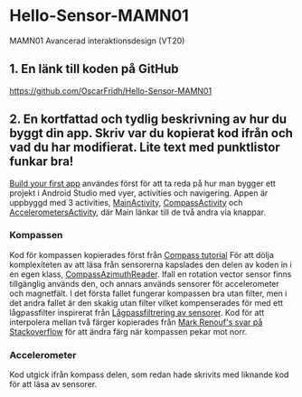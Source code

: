 # Hello-Sensor-MAMN01
MAMN01 Avancerad interaktionsdesign (VT20)

## 1. En länk till koden på GitHub
https://github.com/OscarFridh/Hello-Sensor-MAMN01

## 2. En kortfattad och tydlig beskrivning av hur du byggt din app. Skriv var du kopierat kod ifrån och vad du har modifierat. Lite text med punktlistor funkar bra!

[Build your first app](https://developer.android.com/training/basics/firstapp/index.html) användes först för att ta reda på hur man bygger ett projekt i Android Studio med vyer, activities och navigering.
Appen är uppbyggd med 3 activities, [MainActivity](app/java/com.example.myfirstapp/MainActivity), [CompassActivity](app/java/com.example.myfirstapp/CompassActivity) och [AccelerometersActivity](app/java/com.example.myfirstapp/AccelerometersActivity), där Main länkar till de två andra via knappar.

### Kompassen
Kod för kompassen kopierades först från [Compass tutorial](https://www.wlsdevelop.com/index.php/en/blog?option=com_content&view=article&id=38)
För att dölja komplexiteten av att läsa från sensorerna kapslades den delen av koden in i en egen klass, [CompassAzimuthReader](app/java/com.example.myfirstapp/CompassAzimuthReader).
Ifall en rotation vector sensor finns tillgänglig används den, och annars används sensorer för accelerometer och magnetfält.
I det första fallet fungerar kompassen bra utan filter, men i det andra fallet är den skakig utan filter vilket kompenserades för med ett lågpassfilter inspirerat från [Lågpassfiltrering av sensorer](https://www.built.io/blog/applying-low-pass-filter-to-android-sensor-s-readings).
Kod för att interpolera mellan två färger kopierades från [Mark Renouf's svar på Stackoverflow](https://stackoverflow.com/questions/4414673/android-color-between-two-colors-based-on-percentage) för att ändra färg när kompassen pekar mot norr.

### Accelerometer
Kod utgick ifrån kompass delen, som redan hade skrivits med liknande kod för att läsa av sensorer.
